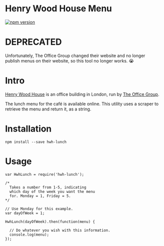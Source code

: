 # Henry Wood House Menu

[![npm version](https://badge.fury.io/js/hwh-lunch.svg)](https://badge.fury.io/js/hwh-lunch)

# DEPRECATED

Unfortunately, The Office Group changed their website and no longer publish menus on their
website, so this tool no longer works. :sob:

# Intro

[Henry Wood House](http://www.theofficegroup.co.uk/locations/henrywoodhouse/)
is an office building in London, run by [The Office Group](http://www.theofficegroup.co.uk/).

The lunch menu for the café is available online. This utility uses a scraper to
retrieve the menu and return it, as a string.

# Installation

```
npm install --save hwh-lunch
```

# Usage

```
var HwhLunch = require('hwh-lunch');

/*
  Takes a number from 1-5, indicating
  which day of the week you want the menu
  for. Monday = 1, Friday = 5.
*/

// Use Monday for this example.
var dayOfWeek = 1;

HwhLunch(dayOfWeek).then(function(menu) {

  // Do whatever you wish with this information.
  console.log(menu);
});
```

